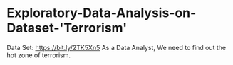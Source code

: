 # Exploratory-Data-Analysis-on-Dataset-'Terrorism'
Data Set: https://bit.ly/2TK5Xn5
As a Data Analyst, We need to find out the hot zone of terrorism.
 
